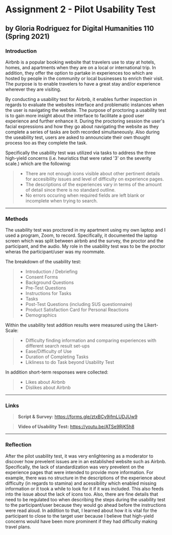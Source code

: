 # Assignment 2 - Pilot Usability Test
## by Gloria Rodriguez for Digital Humanities 110 (Spring 2021)

### Introduction 
Airbnb is a popular booking website that travelers use to stay at hotels, homes, and apartments when they are on a local or international trip. In addition, they offer the option to partake in experiences too which are hosted by people in the community or local businesses to enrich their visit. The purpose is to enable travelers to have a great stay and/or experience wherever they are visiting. 

By conducting a usability test for Airbnb, it enables further inspection in regards to evaluate the websites interface and problematic instances when the user is navigating the website. The purpose of proctoring a usability test is to gain more insight about the interface to facilitate a good user experience and further enhance it. During the proctoring session the user's facial expressions and how they go about navigating the website as they complete a series of tasks are both recorded simultaneously. Also during the useability test, users are asked to announciate their own thought process too as they complete the task.

Specifically the usability test was utilized via tasks to address the three high-yield concerns (i.e. heuristics that were rated '3' on the severity scale.) which are the following:
> * There are not enough icons visible about other pertinent details for accesibility issues and level of difficulty on experience pages. 
> * The descriptions of the experiences vary in terms of the amount of detail since there is no standard outline.
> * No errors occuring when required fields are left blank or incomplete when trying to search. 

---
### Methods
The usability test was proctored in my apartment using my own laptop and I used a program, Zoom, to record. Specifically, it documented the laptop screen which was split between airbnb and the survey, the proctor and the participant, and the audio. My role in the usability test was to be the proctor wheras the participant/user was my roommate.

The breakdown of the usability test:
> * Introduction / Debriefing
> * Consent Forms
> * Background Questions 
> * Pre-Test Questions 
> * Instructions for Tasks
> * Tasks 
> * Post-Test Questions (including SUS questionnaire)
> * Product Satisfaction Card for Personal Reactions
> * Demographics 

Within the usability test addition results were measured using the Likert-Scale:
> * Difficulty finding information and comparing experiences with different search result set-ups
> * Ease/Difficulty of Use
> * Duration of Completing Tasks
> * Likliness to do Task beyond Usability Test

In addition short-term responses were collected:
> * Likes about Airbnb
> * Dislikes about Airbnb

---
### Links 
> **Script & Survey:** https://forms.gle/ztxBCy9ifmLUDJUw9

> **Video of Usability Test:** https://youtu.be/ATSe9RjK5h8

---
### Reflection 
After the pilot usability test, it was very enlightening as a moderator to discover how prevelent issues are in an established website such as Airbnb. Specifically, the lack of standardization was very prevelent on the experience pages that were intended to provide more information. For example, there was no structure in the descriptions of the experience about difficulty (in regards to stamina) and acessibility which enabled missing information or it took a while to look for it if it was included. This also feeds into the issue about the lack of icons too. Also, there are fine details that need to be regulated too when describing the steps during the usability test to the participant/user because they would go ahead before the instructions were read aloud. In addition to that, I learned about how it is vital for the participant to close to the target user because I believe that high-yield concerns would have been more prominent if they had difficulty making travel plans.
